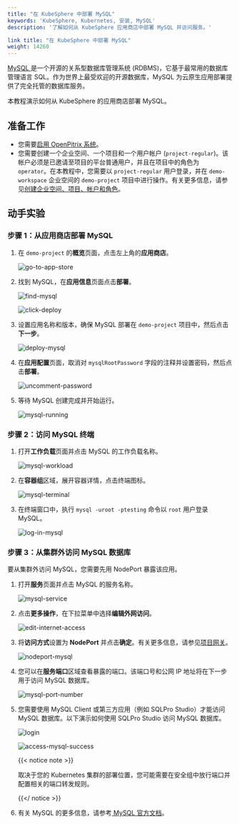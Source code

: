 ```yaml
---
title: "在 KubeSphere 中部署 MySQL"
keywords: 'KubeSphere, Kubernetes, 安装, MySQL'
description: '了解如何从 KubeSphere 应用商店中部署 MySQL 并访问服务。'

link title: "在 KubeSphere 中部署 MySQL"
weight: 14260
---
```

[MySQL ](https://www.mysql.com/)是一个开源的关系型数据库管理系统 (RDBMS)，它基于最常用的数据库管理语言 SQL。作为世界上最受欢迎的开源数据库，MySQL 为云原生应用部署提供了完全托管的数据库服务。

本教程演示如何从 KubeSphere 的应用商店部署 MySQL。

## 准备工作

- 您需要[启用 OpenPitrix 系统](../../../pluggable-components/app-store/)。
- 您需要创建一个企业空间、一个项目和一个用户帐户 (`project-regular`)。该帐户必须是已邀请至项目的平台普通用户，并且在项目中的角色为 `operator`。在本教程中，您需要以 `project-regular` 用户登录，并在 `demo-workspace` 企业空间的 `demo-project` 项目中进行操作。有关更多信息，请参见[创建企业空间、项目、帐户和角色](../../../quick-start/create-workspace-and-project/)。

## 动手实验

### 步骤 1：从应用商店部署 MySQL

1. 在 `demo-project` 的**概览**页面，点击左上角的**应用商店**。

   ![go-to-app-store](/images/docs/zh-cn/appstore/built-in-apps/mysql-app/go-to-app-store.png)

2. 找到 MySQL，在**应用信息**页面点击**部署**。

   ![find-mysql](/images/docs/zh-cn/appstore/built-in-apps/mysql-app/find-mysql.png)

   ![click-deploy](/images/docs/zh-cn/appstore/built-in-apps/mysql-app/click-deploy.png)

3. 设置应用名称和版本，确保 MySQL 部署在 `demo-project` 项目中，然后点击**下一步**。

   ![deploy-mysql](/images/docs/zh-cn/appstore/built-in-apps/mysql-app/deploy-mysql.png)

4. 在**应用配置**页面，取消对 `mysqlRootPassword` 字段的注释并设置密码，然后点击**部署**。

   ![uncomment-password](/images/docs/zh-cn/appstore/built-in-apps/mysql-app/uncomment-password.png)

5. 等待 MySQL 创建完成并开始运行。

   ![mysql-running](/images/docs/zh-cn/appstore/built-in-apps/mysql-app/mysql-running.png)

### 步骤 2：访问 MySQL 终端

1. 打开**工作负载**页面并点击 MySQL 的工作负载名称。

   ![mysql-workload](/images/docs/zh-cn/appstore/built-in-apps/mysql-app/mysql-workload.png)

2. 在**容器组**区域，展开容器详情，点击终端图标。

   ![mysql-terminal](/images/docs/zh-cn/appstore/built-in-apps/mysql-app/mysql-terminal.png)

3. 在终端窗口中，执行 `mysql -uroot -ptesting` 命令以 `root` 用户登录 MySQL。

   ![log-in-mysql](/images/docs/zh-cn/appstore/built-in-apps/mysql-app/log-in-mysql.png)

### 步骤 3：从集群外访问 MySQL 数据库

要从集群外访问 MySQL，您需要先用 NodePort 暴露该应用。

1. 打开**服务**页面并点击 MySQL 的服务名称。

   ![mysql-service](/images/docs/zh-cn/appstore/built-in-apps/mysql-app/mysql-service.png)

2. 点击**更多操作**，在下拉菜单中选择**编辑外网访问**。

   ![edit-internet-access](/images/docs/zh-cn/appstore/built-in-apps/mysql-app/edit-internet-access.png)

3. 将**访问方式**设置为 **NodePort** 并点击**确定**。有关更多信息，请参见[项目网关](../../../project-administration/project-gateway/)。

   ![nodeport-mysql](/images/docs/zh-cn/appstore/built-in-apps/mysql-app/nodeport-mysql.png)

4. 您可以在**服务端口**区域查看暴露的端口。该端口号和公网 IP 地址将在下一步用于访问 MySQL 数据库。

   ![mysql-port-number](/images/docs/zh-cn/appstore/built-in-apps/mysql-app/mysql-port-number.png)

5. 您需要使用 MySQL Client 或第三方应用（例如 SQLPro Studio）才能访问 MySQL 数据库。以下演示如何使用 SQLPro Studio 访问 MySQL 数据库。

   ![login](/images/docs/zh-cn/appstore/built-in-apps/mysql-app/login.png)

   ![access-mysql-success](/images/docs/zh-cn/appstore/built-in-apps/mysql-app/access-mysql-success.png)

   {{< notice note >}}

   取决于您的 Kubernetes 集群的部署位置，您可能需要在安全组中放行端口并配置相关的端口转发规则。

   {{</ notice >}} 

6. 有关 MySQL 的更多信息，请参考[ MySQL 官方文档](https://dev.mysql.com/doc/)。

